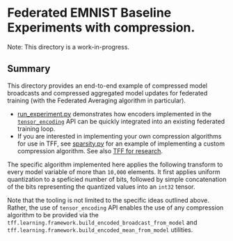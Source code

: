# Federated EMNIST Baseline Experiments with compression.

Note: This directory is a work-in-progress.

## Summary

This directory provides an end-to-end example of compressed model broadcasts and
compressed aggregated model updates for federated training (with the Federated
Averaging algorithm in particular).

*   [run_experiment.py](https://github.com/google-research/federated/blob/master/compression/run_experiment.py)
    demonstrates how encoders implemented in the
    [`tensor_encoding`](https://github.com/tensorflow/model-optimization/tree/master/tensorflow_model_optimization/python/core/internal/tensor_encoding)
    API can be quickly integrated into an existing federated training loop.
*   If you are interested in implementing your own compression algorithms for
    use in TFF, see
    [sparsity.py](https://github.com/google-research/federated/blob/master/compression/sparsity.py)
    for an example of implementing a custom compression algorithm. See also
    [TFF for research](https://github.com/tensorflow/federated/blob/master/docs/tff_for_research.md).

The specific algorithm implemented here applies the following transform to every
model variable of more than `10,000` elements. It first applies uniform
quantization to a speficied number of bits, followed by simple concatenation of
the bits representing the quantized values into an `int32` tensor.

Note that the tooling is not limited to the specific ideas outlined above.
Rather, the use of `tensor_encoding` API enables the use of any compression
algorithm to be provided via the
`tff.learning.framework.build_encoded_broadcast_from_model` and
`tff.learning.framework.build_encoded_mean_from_model` utilities.
